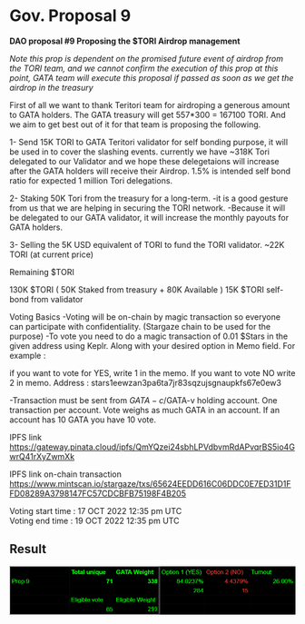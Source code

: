 # Gov. Proposal 9

**DAO proposal #9 Proposing the $TORI Airdrop management**

_Note this prop is dependent on the promised future event of airdrop from the TORI team, and we cannot confirm the execution of this prop at this point, GATA team will execute this proposal if passed as soon as we get the airdrop in the treasury_

First of all we want to thank Teritori team for airdroping a generous amount to GATA holders. The GATA treasury will get 557\*300 = 167100 TORI. And we aim to get best out of it for that team is proposing the following.

1- Send 15K TORI to GATA Teritori validator for self bonding purpose, it will be used in to cover the slashing events. currently we have \~318K Tori delegated to our Validator and we hope these delegetaions will increase after the GATA holders will receive their Airdrop. 1.5% is intended self bond ratio for expected 1 million Tori delegations.

2- Staking 50K Tori from the treasury for a long-term. -it is a good gesture from us that we are helping in securing the TORI network. -Because it will be delegated to our GATA validator, it will increase the monthly payouts for GATA holders.

3- Selling the 5K USD equivalent of TORI to fund the TORI validator. \~22K TORI (at current price)

Remaining $TORI

130K $TORI ( 50K Staked from treasury + 80K Available ) 15K $TORI self-bond from validator

Voting Basics -Voting will be on-chain by magic transaction so everyone can participate with confidentiality. (Stargaze chain to be used for the purpose) -To vote you need to do a magic transaction of 0.01 $Stars in the given address using Keplr. Along with your desired option in Memo field. For example :

if you want to vote for YES, write 1 in the memo. If you want to vote NO write 2 in memo. Address : stars1eewzan3pa6ta7jr83sqzujsgnaupkfs67e0ew3

-Transaction must be sent from $GATA-c/$GATA-v holding account. One transaction per account. Vote weighs as much GATA in an account. If an account has 10 GATA you have 10 vote.

IPFS link https://gateway.pinata.cloud/ipfs/QmYQzei24sbhLPVdbvmRdAPvqrBS5io4GwrQ41rXyZwmXk

IPFS link on-chain transaction https://www.mintscan.io/stargaze/txs/65624EEDD616C06DDC0E7ED31D1FFD08289A3798147FC57CDCBFB75198F4B205

Voting start time : 17 OCT 2022 12:35 pm UTC \
Voting end time : 19 OCT 2022 12:35 pm UTC

## Result

![](<../../../../.gitbook/assets/image (37).png>)
